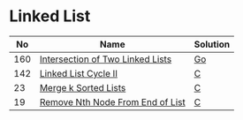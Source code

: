 # Linked List
| No | Name | Solution |
| -- | -- | -- |
160 | [Intersection of Two Linked Lists](https://leetcode.cn/problems/Intersection-of-Two-Linked-Lists) | [Go](../.././solutions/data%20structures/Intersection%20of%20Two%20Linked%20Lists/linked-list.go)
142 | [Linked List Cycle II](https://leetcode.cn/problems/Linked-List-Cycle-II) | [C](../.././solutions/data%20structures/Linked%20List%20Cycle%20II/linked-list.c)
23 | [Merge k Sorted Lists](https://leetcode.cn/problems/Merge-k-Sorted-Lists) | [C](../.././solutions/data%20structures/Merge%20k%20Sorted%20Lists/linked-list.c)
19 | [Remove Nth Node From End of List](https://leetcode.cn/problems/Remove-Nth-Node-From-End-of-List) | [C](../.././solutions/data%20structures/Remove%20Nth%20Node%20From%20End%20of%20List/linked-list.c)

